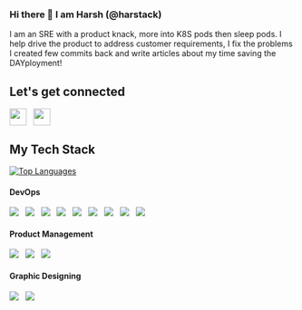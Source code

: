 ### Hi there 👋 I am Harsh (@harstack)
I am an SRE with a product knack, more into K8S pods then sleep pods. I help drive the product to address customer requirements, I fix the problems I created few commits back and write articles about my time saving the DAYployment!

## Let's get connected
<p align="left">
<a href="https://www.linkedin.com/in/whoisharsh/" target="_blank"><img align="center" src="https://img.shields.io/badge/LinkedIn-0077B5?style=for-the-badge&logo=linkedin&logoColor=white" alt="" height="30" /></a>&nbsp;&nbsp;
<a href="https://whosharsh.medium.com/" target="_blank"><img align="center" src="https://img.shields.io/badge/Medium-12100E?style=for-the-badge&logo=medium&logoColor=white" alt="" height="30" /></a>
</p>

<!-- ## My Stats
I just migrated to this github profile, so please do not judge me! <br>
 [![harstack's GitHub stats](https://github-readme-stats.vercel.app/api?username=harstack)](https://github.com/anuraghazra/github-readme-stats) -->

## My Tech Stack
[![Top Languages](https://github-readme-stats.vercel.app/api/top-langs/?username=harstack&layout=compact&langs_count=5)](https://github.com/harstack/github-readme-stats)
#### DevOps
<img src="https://img.shields.io/badge/Amazon_AWS-FF9900?style=for-the-badge&logo=amazonaws&logoColor=white"/>&nbsp;&nbsp;
<img src="https://img.shields.io/badge/microsoft%20azure-0089D6?style=for-the-badge&logo=microsoft-azure&logoColor=white"/>&nbsp;&nbsp;
<img src="https://img.shields.io/badge/Jenkins-D24939?style=for-the-badge&logo=Jenkins&logoColor=white"/>&nbsp;&nbsp;
<img src="https://img.shields.io/badge/TeamCity-000000?style=for-the-badge&logo=TeamCity&logoColor=white"/>&nbsp;&nbsp;
<img src="https://img.shields.io/badge/GIT-E44C30?style=for-the-badge&logo=git&logoColor=white"/>&nbsp;&nbsp;
<img src="https://img.shields.io/badge/Visual_Studio_Code-0078D4?style=for-the-badge&logo=visual%20studio%20code&logoColor=white"/>&nbsp;&nbsp;
<img src="https://img.shields.io/badge/circleci-343434?style=for-the-badge&logo=circleci&logoColor=white"/>&nbsp;&nbsp;
<img src="https://img.shields.io/badge/Linux-FCC624?style=for-the-badge&logo=linux&logoColor=black"/>&nbsp;&nbsp;
<img src="https://img.shields.io/badge/GitHub-100000?style=for-the-badge&logo=github&logoColor=white"/>&nbsp;&nbsp;

#### Product Management
<img src="https://img.shields.io/badge/Jira-0052CC?style=for-the-badge&logo=Jira&logoColor=white"/>&nbsp;&nbsp;
<img src="https://img.shields.io/badge/Microsoft_Office-D83B01?style=for-the-badge&logo=microsoft-office&logoColor=white"/>&nbsp;&nbsp;
<img src="https://img.shields.io/badge/Figma-F24E1E?style=for-the-badge&logo=figma&logoColor=white"/>&nbsp;&nbsp;

#### Graphic Designing
<img src="https://img.shields.io/badge/Adobe%20Illustrator-FF9A00?style=for-the-badge&logo=adobe%20illustrator&logoColor=white"/>&nbsp;&nbsp;
<img src="https://img.shields.io/badge/Adobe%20Photoshop-31A8FF?style=for-the-badge&logo=Adobe%20Photoshop&logoColor=black"/>&nbsp;&nbsp;

